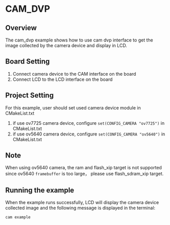 # CAM_DVP

## Overview

The cam_dvp example shows how to use cam dvp interface to get the image collected by the camera device and display in LCD.

## Board Setting

1. Connect camera device to the CAM interface on the board
2. Connect LCD to the LCD interface on the board

## Project Setting

For this example, user should set used camera device module in CMakeList.txt
1. if use ov7725 camera device, configure `set(CONFIG_CAMERA "ov7725")` in CMakeList.txt
2. if use ov5640 camera device, configure `set(CONFIG_CAMERA "ov5640")` in CMakeList.txt

## Note

When using ov5640 camera, the ram and flash_xip target is not supported since ov5640 `framebuffer` is too large， please use flash_sdram_xip target.

## Running the example

When the example runs successfully, LCD will display the camera device collected image and the following message is displayed in the terminal:
```console
cam example
```


